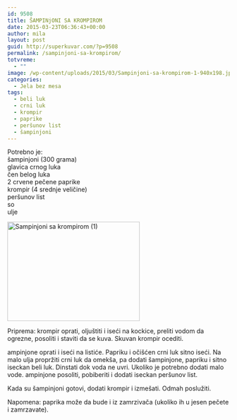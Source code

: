 ```yaml
---
id: 9508
title: ŠAMPINjONI SA KROMPIROM
date: 2015-03-23T06:36:43+00:00
author: mila
layout: post
guid: http://superkuvar.com/?p=9508
permalink: /sampinjoni-sa-krompirom/
totvreme:
  - ""
image: /wp-content/uploads/2015/03/Sampinjoni-sa-krompirom-1-940x198.jpg
categories:
  - Jela bez mesa
tags:
  - beli luk
  - crni luk
  - krompir
  - paprike
  - peršunov list
  - šampinjoni
---
```

Potrebno je:  
šampinjoni (300 grama)  
glavica crnog luka  
čen belog luka  
2 crvene pečene paprike  
krompir (4 srednje veličine)  
peršunov list  
so  
ulje

[<img class="alignnone size-medium wp-image-9598" src="//superkuvar.com/wp-content/uploads/2015/03/Sampinjoni-sa-krompirom-1-300x225.jpg" alt="Sampinjoni sa krompirom (1)" width="300" height="225" />](//superkuvar.com/wp-content/uploads/2015/03/Sampinjoni-sa-krompirom-1-e1430749102363.jpg)

Priprema: krompir oprati, oljuštiti i iseći na kockice, preliti vodom da ogrezne, posoliti i staviti da se kuva. Skuvan krompir ocediti.

 ampinjone oprati i iseći na listiće. Papriku i očišćen crni luk sitno iseći. Na malo ulja propržiti crni luk da omekša, pa dodati šampinjone, papriku i sitno iseckan beli luk. Dinstati dok voda ne uvri. Ukoliko je potrebno dodati malo vode.  ampinjone posoliti, pobiberiti i dodati iseckan peršunov list.

Kada su šampinjoni gotovi, dodati krompir i izmešati. Odmah poslužiti.

Napomena: paprika može da bude i iz zamrzivača (ukoliko ih u jesen pečete i zamrzavate).